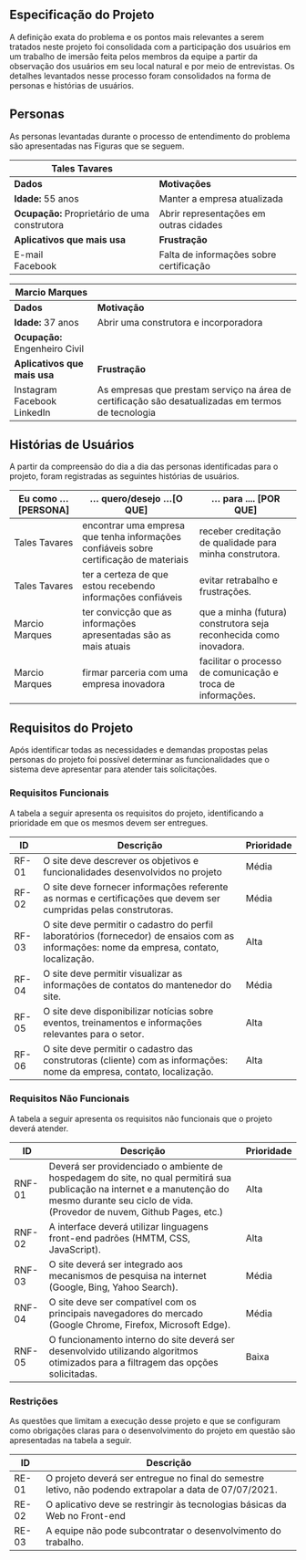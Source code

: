 ## Especificação do Projeto

A definição exata do problema e os pontos mais relevantes a serem tratados neste projeto foi consolidada com a participação dos usuários em um trabalho de imersão feita pelos membros da equipe a partir da observação dos usuários em seu local natural e por meio de entrevistas. Os detalhes levantados nesse processo foram consolidados na forma de personas e histórias de usuários.

## Personas

As personas levantadas durante o processo de entendimento do problema são apresentadas nas Figuras que se seguem.

|  **Tales Tavares**  ||
| --- | --- |
| **Dados** | **Motivações** |
| **Idade:** 55 anos | Manter a empresa atualizada |
| **Ocupação:** Proprietário de uma construtora | Abrir representações em outras cidades |
| **Aplicativos que mais usa** | **Frustração** |
| E-mail <br/> Facebook | Falta de informações sobre certificação |

| **Marcio Marques**  ||
| --- | --- |
| **Dados** | **Motivação** |
| **Idade:** 37 anos | Abrir uma construtora e incorporadora |
| **Ocupação:** Engenheiro Civil |
| **Aplicativos que mais usa** | **Frustração** |
| Instagram <br/> Facebook <br/> LinkedIn| As empresas que prestam serviço na área de certificação são desatualizadas em termos de tecnologia |

## Histórias de Usuários

A partir da compreensão do dia a dia das personas identificadas para o projeto, foram registradas as seguintes histórias de usuários.

| **Eu como … [PERSONA]** | … **quero/desejo …[O QUE]** | … **para .... [POR QUE]** |
| --- | --- | --- |
| Tales Tavares | encontrar uma empresa que tenha informações confiáveis sobre certificação de materiais | receber creditação de qualidade para minha construtora. |
| Tales Tavares | ter a certeza de que estou recebendo informações confiáveis | evitar retrabalho e frustrações. |
| Marcio Marques | ter convicção que as informações apresentadas são as mais atuais | que a minha (futura) construtora seja reconhecida como inovadora. |
| Marcio Marques | firmar parceria com uma empresa inovadora | facilitar o processo de comunicação e troca de informações. |

## Requisitos do Projeto

Após identificar todas as necessidades e demandas propostas pelas personas do projeto foi possível determinar as funcionalidades que o sistema deve apresentar para atender tais solicitações.

### Requisitos Funcionais

A tabela a seguir apresenta os requisitos do projeto, identificando a prioridade em que os mesmos devem ser entregues.

| **ID** | **Descrição** | **Prioridade** |
| --- | --- | --- |
| RF-01 | O site deve descrever os objetivos e funcionalidades desenvolvidos no projeto | Média |
| RF-02 | O site deve fornecer informações referente as normas e certificações que devem ser cumpridas pelas construtoras.  | Média |
| RF-03 | O site deve permitir o cadastro do perfil laboratórios (fornecedor) de ensaios com as informações: nome da empresa, contato, localização.  | Alta |
| RF-04 | O site deve permitir visualizar as informações de contatos do mantenedor do site.  | Média |
| RF-05 | O site deve disponibilizar notícias sobre eventos, treinamentos e informações relevantes para o setor.  | Alta |
| RF-06 | O site deve permitir o cadastro das construtoras (cliente) com as informações: nome da empresa, contato, localização.  | Alta |

### Requisitos Não Funcionais

A tabela a seguir apresenta os requisitos não funcionais que o projeto deverá atender.

| **ID** | **Descrição** | **Prioridade** |
| --- | --- | --- |
| RNF-01 | Deverá ser providenciado o ambiente de hospedagem do site, no qual permitirá sua publicação na internet e a manutenção do mesmo durante seu ciclo de vida. (Provedor de nuvem, Github Pages, etc.) | Alta |
| RNF-02 | A interface deverá utilizar linguagens front-end padrões (HMTM, CSS, JavaScript). | Alta |
| RNF-03 | O site deverá ser integrado aos mecanismos de pesquisa na internet (Google, Bing, Yahoo Search). | Média |
| RNF-04 | O site deve ser compatível com os principais navegadores do mercado (Google Chrome, Firefox, Microsoft Edge). | Média |
| RNF-05 | O funcionamento interno do site deverá ser desenvolvido utilizando algoritmos otimizados para a filtragem das opções solicitadas. | Baixa |

### Restrições

As questões que limitam a execução desse projeto e que se configuram como obrigações claras para o desenvolvimento do projeto em questão são apresentadas na tabela a seguir.

| **ID** | **Descrição** |
| --- | --- |
| RE-01 | O projeto deverá ser entregue no final do semestre letivo, não podendo extrapolar a data de 07/07/2021. |
| RE-02 | O aplicativo deve se restringir às tecnologias básicas da Web no Front-end |
| RE-03 | A equipe não pode subcontratar o desenvolvimento do trabalho. |
